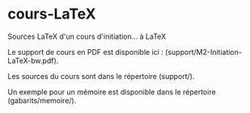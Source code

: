 # cours-LaTeX
Sources LaTeX d'un cours d'initiation... à LaTeX

Le support de cours en PDF est disponible ici :
(support/M2-Initiation-LaTeX-bw.pdf).

Les sources du cours sont dans le répertoire (support/).

Un exemple pour un mémoire est disponible dans le répertoire
(gabarits/memoire/).

